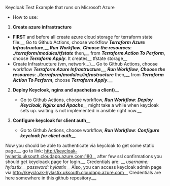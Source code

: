 Keycloak Test Example that runs on Microsoft Azure

- How to use:
  
1. **Create azure infrastracture**
  - **FIRST** and before all create azure cloud storage for terraform state file:__
     Go to Github Actions, choose workflow **_Terraform Azure Infrastructure_**,__
     **_Run Workflow_**, **_Choose the resources_**: **_./terraform/modules/tfstate_** then,__
     from **_Terraform Action To Perform_**, choose **_Terraform Apply_**. It creates__
     tfstate storage__
   - Create Infrastructure (vm, network...)__
     Go to Github Actions, choose workflow **_Terraform Azure Infrastructure_**,__
     **_Run Workflow_**, **_Choose the resources_**: **_./terraform/modules/infrastructure_** then,__
     from **_Terraform Action To Perform_**, choose **_Terraform Apply_**.__

2. **Deploy Keycloak, nginx and apache(as a client)**__
    - Go to Github Actions, choose workflow, **_Run Workflow_**: **_Deploy Keycloak, Nginx and Apache_**__
      might take a while when keycloak sets up. waiting is not implemented in ansible right now.__

3. **Configure keycloak for client auth**__
   -  Go to Github Actions, choose workflow, **_Run Workflow_**: **_Configure keycloak for client auth_**__

Now you should be able to authenticate via keycloak to get some static page.__
go to link: http://keycloak-hylastix.uksouth.cloudapp.azure.com:180__
after few ssl confirmations you should get keycloack page for login.__
Credentials are: __
_username: hylastix___
_password: hylastix___
Also, you can access keycloak admin page via http://keycloak-hylastix.uksouth.cloudapp.azure.com__
Credentials are here somewhere in this github repository.__

     
  
